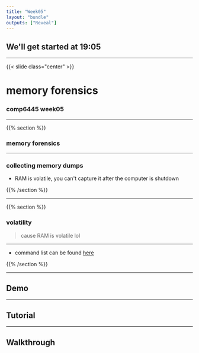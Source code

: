 ```yaml
---
title: "Week05"
layout: "bundle"
outputs: ["Reveal"]
---
```


## We'll get started at 19:05

---

{{< slide class="center" >}}

# memory forensics
### comp6445 week05

---

{{% section %}}

### memory forensics


---

### collecting memory dumps
* RAM is volatile, you can't capture it after the computer is shutdown 

{{% /section %}}

---

{{% section %}}

### volatility
> cause RAM is volatile lol

---

* command list can be found [here](https://github.com/volatilityfoundation/volatility/wiki/Command-Reference)

{{% /section %}}

---

## Demo

---

## Tutorial

---

## Walkthrough
